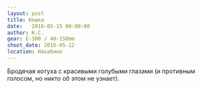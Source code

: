 ```yaml
---
layout: post
title: Кошка
date:   2016-05-15 00:00:00
author: К.С.
gear: E-300 / 40-150mm
shoot_date: 2016-05-12
location: Нахабино
---
```


Бродячая котуха с красивыми голубыми глазами (и противным голосом, но никто об этом не узнает).
